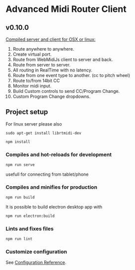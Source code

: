 # Advanced Midi Router Client

## v0.10.0

[Compiled server and client for OSX or linux:](https://sourceforge.net/projects/midi-router-client/)

1. Route anywhere to anywhere.
2. Create virtual port.
3. Route from WebMidiJs client to server and back.
4. Route from server to server.
5. All routing in RealTime with no latency.
6. Route from one event type to another. (cc to pitch wheel)
7. Route to/from 14bit CC
8. Monitor midi input.
9. Build Custom controls to send CC/Program Change.
10. Custom Program Change dropdowns.

## Project setup

For linux server please also

`sudo apt-get install librtmidi-dev`


```bash
npm install
```

### Compiles and hot-reloads for development

```bash
npm run serve
```

usefull for connecting from tablet/phone

### Compiles and minifies for production

```bash
npm run build
```

It is possible to build electron desktop app with

```bash
npm run electron:build
```

### Lints and fixes files

```bash
npm run lint
```

### Customize configuration

See [Configuration Reference](https://cli.vuejs.org/config/).
